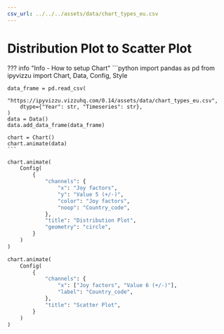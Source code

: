 ```yaml
---
csv_url: ../../../assets/data/chart_types_eu.csv
---
```


# Distribution Plot to Scatter Plot

<div id="example_01"></div>

??? info "Info - How to setup Chart"
    ```python
    import pandas as pd
    from ipyvizzu import Chart, Data, Config, Style

    data_frame = pd.read_csv(
        "https://ipyvizzu.vizzuhq.com/0.14/assets/data/chart_types_eu.csv",
        dtype={"Year": str, "Timeseries": str},
    )
    data = Data()
    data.add_data_frame(data_frame)

    chart = Chart()
    chart.animate(data)
    ```

```python
chart.animate(
    Config(
        {
            "channels": {
                "x": "Joy factors",
                "y": "Value 5 (+/-)",
                "color": "Joy factors",
                "noop": "Country_code",
            },
            "title": "Distribution Plot",
            "geometry": "circle",
        }
    )
)

chart.animate(
    Config(
        {
            "channels": {
                "x": ["Joy factors", "Value 6 (+/-)"],
                "label": "Country_code",
            },
            "title": "Scatter Plot",
        }
    )
)
```

<script src="./distribution_relationship_dotplot_dotplot.js"></script>
